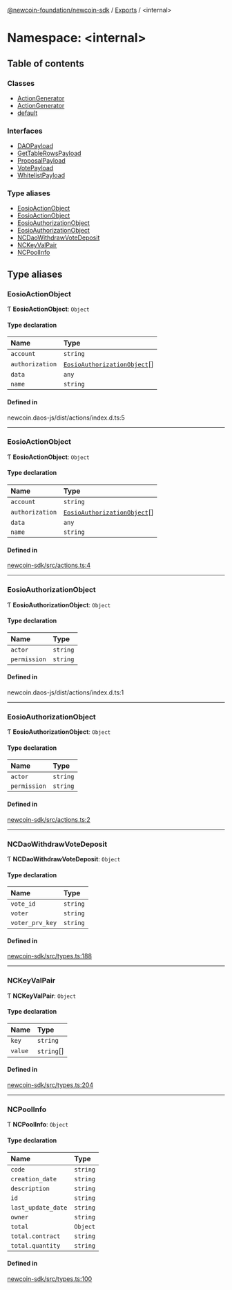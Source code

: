 [@newcoin-foundation/newcoin-sdk](../README.md) / [Exports](../modules.md) / <internal\>

# Namespace: <internal\>

## Table of contents

### Classes

- [ActionGenerator](../classes/internal_.ActionGenerator.md)
- [ActionGenerator](../classes/internal_.ActionGenerator-1.md)
- [default](../classes/internal_.default.md)

### Interfaces

- [DAOPayload](../interfaces/internal_.DAOPayload.md)
- [GetTableRowsPayload](../interfaces/internal_.GetTableRowsPayload.md)
- [ProposalPayload](../interfaces/internal_.ProposalPayload.md)
- [VotePayload](../interfaces/internal_.VotePayload.md)
- [WhitelistPayload](../interfaces/internal_.WhitelistPayload.md)

### Type aliases

- [EosioActionObject](internal_.md#eosioactionobject)
- [EosioActionObject](internal_.md#eosioactionobject)
- [EosioAuthorizationObject](internal_.md#eosioauthorizationobject)
- [EosioAuthorizationObject](internal_.md#eosioauthorizationobject)
- [NCDaoWithdrawVoteDeposit](internal_.md#ncdaowithdrawvotedeposit)
- [NCKeyValPair](internal_.md#nckeyvalpair)
- [NCPoolInfo](internal_.md#ncpoolinfo)

## Type aliases

### EosioActionObject

Ƭ **EosioActionObject**: `Object`

#### Type declaration

| Name | Type |
| :------ | :------ |
| `account` | `string` |
| `authorization` | [`EosioAuthorizationObject`](internal_.md#eosioauthorizationobject)[] |
| `data` | `any` |
| `name` | `string` |

#### Defined in

newcoin.daos-js/dist/actions/index.d.ts:5

___

### EosioActionObject

Ƭ **EosioActionObject**: `Object`

#### Type declaration

| Name | Type |
| :------ | :------ |
| `account` | `string` |
| `authorization` | [`EosioAuthorizationObject`](internal_.md#eosioauthorizationobject)[] |
| `data` | `any` |
| `name` | `string` |

#### Defined in

[newcoin-sdk/src/actions.ts:4](https://github.com/Newcoin-Foundation/newcoin-sdk/blob/8de0e44/src/actions.ts#L4)

___

### EosioAuthorizationObject

Ƭ **EosioAuthorizationObject**: `Object`

#### Type declaration

| Name | Type |
| :------ | :------ |
| `actor` | `string` |
| `permission` | `string` |

#### Defined in

newcoin.daos-js/dist/actions/index.d.ts:1

___

### EosioAuthorizationObject

Ƭ **EosioAuthorizationObject**: `Object`

#### Type declaration

| Name | Type |
| :------ | :------ |
| `actor` | `string` |
| `permission` | `string` |

#### Defined in

[newcoin-sdk/src/actions.ts:2](https://github.com/Newcoin-Foundation/newcoin-sdk/blob/8de0e44/src/actions.ts#L2)

___

### NCDaoWithdrawVoteDeposit

Ƭ **NCDaoWithdrawVoteDeposit**: `Object`

#### Type declaration

| Name | Type |
| :------ | :------ |
| `vote_id` | `string` |
| `voter` | `string` |
| `voter_prv_key` | `string` |

#### Defined in

[newcoin-sdk/src/types.ts:188](https://github.com/Newcoin-Foundation/newcoin-sdk/blob/8de0e44/src/types.ts#L188)

___

### NCKeyValPair

Ƭ **NCKeyValPair**: `Object`

#### Type declaration

| Name | Type |
| :------ | :------ |
| `key` | `string` |
| `value` | `string`[] |

#### Defined in

[newcoin-sdk/src/types.ts:204](https://github.com/Newcoin-Foundation/newcoin-sdk/blob/8de0e44/src/types.ts#L204)

___

### NCPoolInfo

Ƭ **NCPoolInfo**: `Object`

#### Type declaration

| Name | Type |
| :------ | :------ |
| `code` | `string` |
| `creation_date` | `string` |
| `description` | `string` |
| `id` | `string` |
| `last_update_date` | `string` |
| `owner` | `string` |
| `total` | `Object` |
| `total.contract` | `string` |
| `total.quantity` | `string` |

#### Defined in

[newcoin-sdk/src/types.ts:100](https://github.com/Newcoin-Foundation/newcoin-sdk/blob/8de0e44/src/types.ts#L100)
